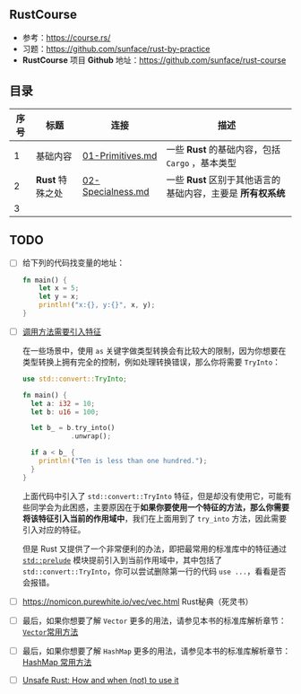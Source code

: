 ## RustCourse

-  参考：https://course.rs/
- 习题：https://github.com/sunface/rust-by-practice
- **RustCourse** 项目 **Github** 地址：https://github.com/sunface/rust-course



## 目录

| 序号 | 标题              | 连接                                     | 描述                                                         |
| ---- | ----------------- | ---------------------------------------- | ------------------------------------------------------------ |
| 1    | 基础内容          | [01-Primitives.md](./01-Primitives.md)   | 一些 **Rust** 的基础内容，包括 `Cargo` ，基本类型            |
| 2    | **Rust** 特殊之处 | [02-Specialness.md](./02-Specialness.md) | 一些 **Rust** 区别于其他语言的基础内容，主要是 **所有权系统** |
| 3    |                   |                                          |                                                              |



## TODO

- [ ] 给下列的代码找变量的地址：

  ```rust
  fn main() {
      let x = 5;
      let y = x;
      println!("x:{}, y:{}", x, y);
  }
  ```

- [ ] [调用方法需要引入特征](https://course.rs/basic/trait/trait.html#调用方法需要引入特征)

  在一些场景中，使用 `as` 关键字做类型转换会有比较大的限制，因为你想要在类型转换上拥有完全的控制，例如处理转换错误，那么你将需要 `TryInto`：

  ```rust
  use std::convert::TryInto;
  
  fn main() {
    let a: i32 = 10;
    let b: u16 = 100;
  
    let b_ = b.try_into()
              .unwrap();
  
    if a < b_ {
      println!("Ten is less than one hundred.");
    }
  }
  ```

  上面代码中引入了 `std::convert::TryInto` 特征，但是却没有使用它，可能有些同学会为此困惑，主要原因在于**如果你要使用一个特征的方法，那么你需要将该特征引入当前的作用域中**，我们在上面用到了 `try_into` 方法，因此需要引入对应的特征。

  但是 Rust 又提供了一个非常便利的办法，即把最常用的标准库中的特征通过 [`std::prelude`](https://course.rs/appendix/prelude.html) 模块提前引入到当前作用域中，其中包括了 `std::convert::TryInto`，你可以尝试删除第一行的代码 `use ...`，看看是否会报错。

- [ ] https://nomicon.purewhite.io/vec/vec.html Rust秘典（死灵书）

- [ ] 最后，如果你想要了解 `Vector` 更多的用法，请参见本书的标准库解析章节：[`Vector`常用方法](https://course.rs/std/vector.html)

- [ ] 最后，如果你想要了解 `HashMap` 更多的用法，请参见本书的标准库解析章节：[HashMap 常用方法](https://course.rs/std/hashmap.html)

- [ ] [Unsafe Rust: How and when (not) to use it](https://blog.logrocket.com/unsafe-rust-how-and-when-not-to-use-it/)
